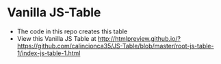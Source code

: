 # Vanilla JS-Table
* The code in this repo creates this table
* View this Vanilla JS Table at http://htmlpreview.github.io/?https://github.com/calincionca35/JS-Table/blob/master/root-js-table-1/index-js-table-1.html
